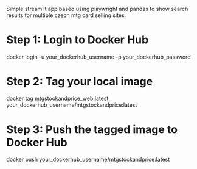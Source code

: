 Simple streamlit app based using playwright and pandas to show search results for multiple czech mtg card selling sites.

# Step 1: Login to Docker Hub
docker login -u your_dockerhub_username -p your_dockerhub_password

# Step 2: Tag your local image
docker tag mtgstockandprice_web:latest your_dockerhub_username/mtgstockandprice:latest

# Step 3: Push the tagged image to Docker Hub
docker push your_dockerhub_username/mtgstockandprice:latest
